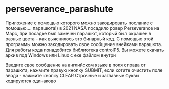 # perseverance_parashute
Приложение с помощью которого можно закодировать послание с помощью.... парашюта!) в 2021 NASA посадило ровер Perseverance на Марс, при посадке был замечен парашют, который был окрашен в разные цвета - как выяснилось это бинарный код. С помощью этой программы можно закодировать свое сообщение ячейками парашюта. Для работы кода понадобится библиотека controlP5. Вы можете скачать архив под Windows или Linux с exe файлом внутри

Введите свое сообщение на английском языке в поля справа от парашюта, нажмите правую кнопку SUBMIT, если хотите очистить поле ввода - нажмите кнопку CLEAR
Строчные и заглавные буквы кодируются одинаково

